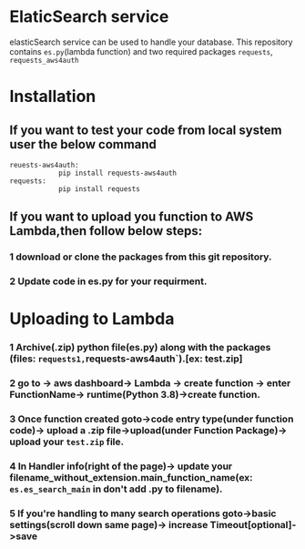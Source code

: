 # ElaticSearch service

elasticSearch service can be used to handle your database.
This repository contains `es.py`(lambda function) and two required packages `requests`, `requests_aws4auth`

# Installation

## If you want to test your code from local system user the below command

    reuests-aws4auth:
    			pip install requests-aws4auth
    requests:
    			pip install requests

## If you want to upload you function to AWS Lambda,then follow below steps:

### 1 download or clone the packages from this git repository.
### 2 Update code in es.py for your requirment.

# Uploading to Lambda

### 1 Archive(.zip) python file(es.py) along with the packages (files: `requests1,`requests-aws4auth`).[ex: test.zip]

### 2 go to -> aws dashboard-> Lambda -> create function -> enter FunctionName-> runtime(Python 3.8)->create function.

### 3 Once function created goto->code entry type(under function code)-> upload a .zip file->upload(under Function Package)-> upload your `test.zip` file.

### 4 In Handler info(right of the page)-> update your filename_without_extension.main_function_name(ex: `es.es_search_main` in don't add .py to filename).

### 5 If you're handling to many search operations goto->basic settings(scroll down same page)-> increase Timeout[optional]->save
